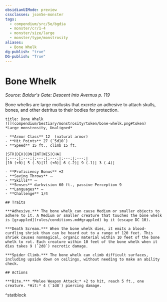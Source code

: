 ```yaml
---
obsidianUIMode: preview
cssclasses: json5e-monster
tags:
  - compendium/src/5e/bgdia
  - monster/cr/1-4
  - monster/size/large
  - monster/type/monstrosity
aliases:
  - Bone Whelk
dg-publish: "true"
DG-publish: "True"
---
```

# Bone Whelk
*Source: Baldur's Gate: Descent Into Avernus p. 119*  

Bone whelks are large mollusks that excrete an adhesive to attach skulls, bones, and other detritus to their bodies for protection.

```ad-statblock
title: Bone Whelk
![](compendium/bestiary/monstrosity/token/bone-whelk.png#token)
*Large monstrosity, Unaligned*

- **Armor Class** 12  (natural armor)
- **Hit Points** 27 (`5d10`)
- **Speed** 15 ft., climb 15 ft.

|STR|DEX|CON|INT|WIS|CHA|
|:---:|:---:|:---:|:---:|:---:|:---:|
|10 (+0)| 5 (-3)|11 (+0)| 6 (-2)| 9 (-1)| 3 (-4)|

- **Proficiency Bonus** +2
- **Saving Throws** ⏤
- **Skills** ⏤
- **Senses** darkvision 60 ft., passive Perception 9
- **Languages** —
- **Challenge** 1/4

## Traits

***Adhesive.*** The bone whelk can cause Medium or smaller objects to adhere to it. A Medium or smaller creature that touches the bone whelk is [grappled](rules/conditions.md#grappled) by it (escape DC 10).

***Death Scream.*** When the bone whelk dies, it emits a blood-curdling shriek than can be heard out to a range of 120 feet. This shriek causes nonmagical, organic material within 10 feet of the bone whelk to rot. Each creature within 10 feet of the bone whelk when it dies takes 9 (`2d8`) necrotic damage.

***Spider Climb.*** The bone whelk can climb difficult surfaces, including upside down on ceilings, without needing to make an ability check.

## Actions

***Bite.*** *Melee Weapon Attack:* +2 to hit, reach 5 ft., one creature. *Hit:* 4 (`1d8`) piercing damage.
```
^statblock